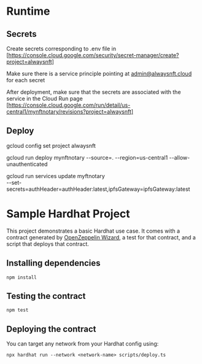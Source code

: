 # Runtime 
## Secrets

Create secrets corresponding to .env file in [https://console.cloud.google.com/security/secret-manager/create?project=alwaysnft]

Make sure there is a service principle pointing at admin@alwaysnft.cloud for each secret

After deployment, make sure that the secrets are associated with the service in the Cloud Run page [https://console.cloud.google.com/run/detail/us-central1/mynftnotary/revisions?project=alwaysnft]

## Deploy
gcloud config set project alwaysnft

gcloud run deploy mynftnotary --source=. --region=us-central1 --allow-unauthenticated 

gcloud run services update myftnotary \
--set-secrets=authHeader=authHeader:latest,ipfsGateway=ipfsGateway:latest

 # Sample Hardhat Project

This project demonstrates a basic Hardhat use case. It comes with a contract generated by [OpenZeppelin Wizard](https://wizard.openzeppelin.com/), a test for that contract, and a script that deploys that contract.

## Installing dependencies

```
npm install
```

## Testing the contract

```
npm test
```

## Deploying the contract

You can target any network from your Hardhat config using:

```
npx hardhat run --network <network-name> scripts/deploy.ts
```
